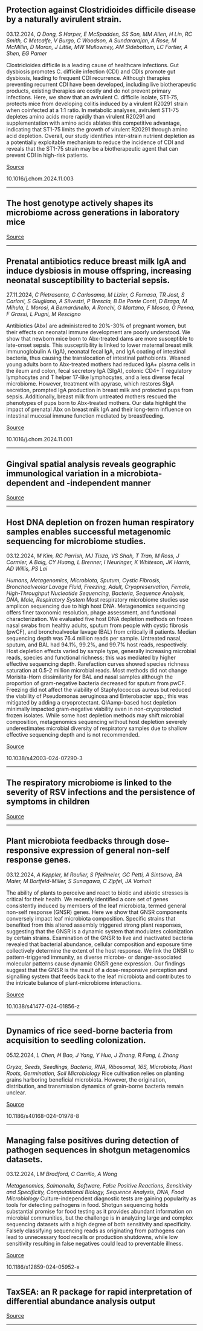 ## Protection against Clostridioides difficile disease by a naturally avirulent strain.
 03.12.2024, _Q Dong, S Harper, E McSpadden, SS Son, MM Allen, H Lin, RC Smith, C Metcalfe, V Burgo, C Woodson, A Sundararajan, A Rose, M McMillin, D Moran, J Little, MW Mullowney, AM Sidebottom, LC Fortier, A Shen, EG Pamer_


Clostridioides difficile is a leading cause of healthcare infections. Gut dysbiosis promotes C. difficile infection (CDI) and CDIs promote gut dysbiosis, leading to frequent CDI recurrence. Although therapies preventing recurrent CDI have been developed, including live biotherapeutic products, existing therapies are costly and do not prevent primary infections. Here, we show that an avirulent C. difficile isolate, ST1-75, protects mice from developing colitis induced by a virulent R20291 strain when coinfected at a 1:1 ratio. In metabolic analyses, avirulent ST1-75 depletes amino acids more rapidly than virulent R20291 and supplementation with amino acids ablates this competitive advantage, indicating that ST1-75 limits the growth of virulent R20291 through amino acid depletion. Overall, our study identifies inter-strain nutrient depletion as a potentially exploitable mechanism to reduce the incidence of CDI and reveals that the ST1-75 strain may be a biotherapeutic agent that can prevent CDI in high-risk patients.

[Source](https://www.cell.com/cell-host-microbe/abstract/S1931-3128(24)00409-8)

10.1016/j.chom.2024.11.003

---

## The host genotype actively shapes its microbiome across generations in laboratory mice

[Source](https://microbiomejournal.biomedcentral.com/articles/10.1186/s40168-024-01954-2)

---

## Prenatal antibiotics reduce breast milk IgA and induce dysbiosis in mouse offspring, increasing neonatal susceptibility to bacterial sepsis.
 27.11.2024, _C Pietrasanta, C Carlosama, M Lizier, G Fornasa, TR Jost, S Carloni, S Giugliano, A Silvestri, P Brescia, B De Ponte Conti, D Braga, M Mihula, L Morosi, A Bernardinello, A Ronchi, G Martano, F Mosca, G Penna, F Grassi, L Pugni, M Rescigno_


Antibiotics (Abx) are administered to 20%-30% of pregnant women, but their effects on neonatal immune development are poorly understood. We show that newborn mice born to Abx-treated dams are more susceptible to late-onset sepsis. This susceptibility is linked to lower maternal breast milk immunoglobulin A (IgA), neonatal fecal IgA, and IgA coating of intestinal bacteria, thus causing the translocation of intestinal pathobionts. Weaned young adults born to Abx-treated mothers had reduced IgA+ plasma cells in the ileum and colon, fecal secretory IgA (SIgA), colonic CD4+ T regulatory lymphocytes and T helper 17-like lymphocytes, and a less diverse fecal microbiome. However, treatment with apyrase, which restores SIgA secretion, prompted IgA production in breast milk and protected pups from sepsis. Additionally, breast milk from untreated mothers rescued the phenotypes of pups born to Abx-treated mothers. Our data highlight the impact of prenatal Abx on breast milk IgA and their long-term influence on intestinal mucosal immune function mediated by breastfeeding.

[Source](https://www.cell.com/cell-host-microbe/fulltext/S1931-3128(24)00407-4)

10.1016/j.chom.2024.11.001

---

## Gingival spatial analysis reveals geographic immunological variation in a microbiota-dependent and -independent manner 

[Source](https://www.nature.com/articles/s41522-024-00625-2)

---

## Host DNA depletion on frozen human respiratory samples enables successful metagenomic sequencing for microbiome studies.
 03.12.2024, _M Kim, RC Parrish, MJ Tisza, VS Shah, T Tran, M Ross, J Cormier, A Baig, CY Huang, L Brenner, I Neuringer, K Whiteson, JK Harris, AD Willis, PS Lai_


_Humans, Metagenomics, Microbiota, Sputum, Cystic Fibrosis, Bronchoalveolar Lavage Fluid, Freezing, Adult, Cryopreservation, Female, High-Throughput Nucleotide Sequencing, Bacteria, Sequence Analysis, DNA, Male, Respiratory System_
Most respiratory microbiome studies use amplicon sequencing due to high host DNA. Metagenomics sequencing offers finer taxonomic resolution, phage assessment, and functional characterization. We evaluated five host DNA depletion methods on frozen nasal swabs from healthy adults, sputum from people with cystic fibrosis (pwCF), and bronchoalveolar lavage (BAL) from critically ill patients. Median sequencing depth was 76.4 million reads per sample. Untreated nasal, sputum, and BAL had 94.1%, 99.2%, and 99.7% host reads, respectively. Host depletion effects varied by sample type, generally increasing microbial reads, species and functional richness; this was mediated by higher effective sequencing depth. Rarefaction curves showed species richness saturation at 0.5-2 million microbial reads. Most methods did not change Morisita-Horn dissimilarity for BAL and nasal samples although the proportion of gram-negative bacteria decreased for sputum from pwCF. Freezing did not affect the viability of Staphylococcus aureus but reduced the viability of Pseudomonas aeruginosa and Enterobacter spp.; this was mitigated by adding a cryoprotectant. QIAamp-based host depletion minimally impacted gram-negative viability even in non-cryoprotected frozen isolates. While some host depletion methods may shift microbial composition, metagenomics sequencing without host depletion severely underestimates microbial diversity of respiratory samples due to shallow effective sequencing depth and is not recommended.

[Source](https://www.nature.com/articles/s42003-024-07290-3)

10.1038/s42003-024-07290-3

---

## The respiratory microbiome is linked to the severity of RSV infections and the persistence of symptoms in children

[Source](https://www.cell.com/cell-reports-medicine/fulltext/S2666-3791(24)00607-4)

---

## Plant microbiota feedbacks through dose-responsive expression of general non-self response genes.
 03.12.2024, _A Keppler, M Roulier, S Pfeilmeier, GC Petti, A Sintsova, BA Maier, M Bortfeld-Miller, S Sunagawa, C Zipfel, JA Vorholt_


The ability of plants to perceive and react to biotic and abiotic stresses is critical for their health. We recently identified a core set of genes consistently induced by members of the leaf microbiota, termed general non-self response (GNSR) genes. Here we show that GNSR components conversely impact leaf microbiota composition. Specific strains that benefited from this altered assembly triggered strong plant responses, suggesting that the GNSR is a dynamic system that modulates colonization by certain strains. Examination of the GNSR to live and inactivated bacteria revealed that bacterial abundance, cellular composition and exposure time collectively determine the extent of the host response. We link the GNSR to pattern-triggered immunity, as diverse microbe- or danger-associated molecular patterns cause dynamic GNSR gene expression. Our findings suggest that the GNSR is the result of a dose-responsive perception and signalling system that feeds back to the leaf microbiota and contributes to the intricate balance of plant-microbiome interactions.

[Source](https://www.nature.com/articles/s41477-024-01856-z)

10.1038/s41477-024-01856-z

---

## Dynamics of rice seed-borne bacteria from acquisition to seedling colonization.
 05.12.2024, _L Chen, H Bao, J Yang, Y Huo, J Zhang, R Fang, L Zhang_


_Oryza, Seeds, Seedlings, Bacteria, RNA, Ribosomal, 16S, Microbiota, Plant Roots, Germination, Soil Microbiology_
Rice cultivation relies on planting grains harboring beneficial microbiota. However, the origination, distribution, and transmission dynamics of grain-borne bacteria remain unclear.

[Source](https://microbiomejournal.biomedcentral.com/articles/10.1186/s40168-024-01978-8)

10.1186/s40168-024-01978-8

---

## Managing false positives during detection of pathogen sequences in shotgun metagenomics datasets.
 03.12.2024, _LM Bradford, C Carrillo, A Wong_


_Metagenomics, Salmonella, Software, False Positive Reactions, Sensitivity and Specificity, Computational Biology, Sequence Analysis, DNA, Food Microbiology_
Culture-independent diagnostic tests are gaining popularity as tools for detecting pathogens in food. Shotgun sequencing holds substantial promise for food testing as it provides abundant information on microbial communities, but the challenge is in analyzing large and complex sequencing datasets with a high degree of both sensitivity and specificity. Falsely classifying sequencing reads as originating from pathogens can lead to unnecessary food recalls or production shutdowns, while low sensitivity resulting in false negatives could lead to preventable illness.

[Source](https://bmcbioinformatics.biomedcentral.com/articles/10.1186/s12859-024-05952-x)

10.1186/s12859-024-05952-x

---

## TaxSEA: an R package for rapid interpretation of differential abundance analysis output

[Source](https://www.biorxiv.org/content/10.1101/2024.11.20.624438v1.abstract)

---

